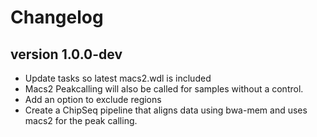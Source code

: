 Changelog
==========

<!--

Newest changes should be on top.

This document is user facing. Please word the changes in such a way
that users understand how the changes affect the new version.
-->

version 1.0.0-dev
---------------------------
+ Update tasks so latest macs2.wdl is included
+ Macs2 Peakcalling will also be called for samples without a control.
+ Add an option to exclude regions
+ Create a ChipSeq pipeline that aligns data using bwa-mem and uses macs2 for
  the peak calling.
